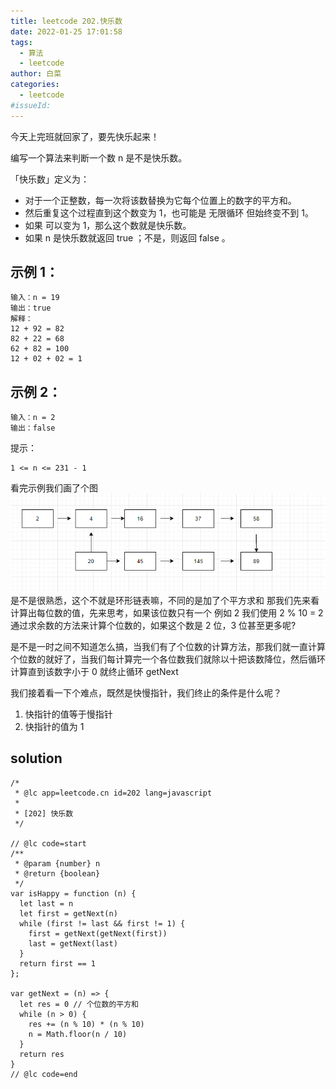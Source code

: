 ```yaml
---
title: leetcode 202.快乐数
date: 2022-01-25 17:01:58
tags:
  - 算法
  - leetcode
author: 白菜
categories:
  - leetcode
#issueId:
---
```


今天上完班就回家了，要先快乐起来！

编写一个算法来判断一个数 n 是不是快乐数。

「快乐数」定义为：

- 对于一个正整数，每一次将该数替换为它每个位置上的数字的平方和。
- 然后重复这个过程直到这个数变为 1，也可能是 无限循环 但始终变不到 1。
- 如果 可以变为 1，那么这个数就是快乐数。
- 如果 n 是快乐数就返回 true ；不是，则返回 false 。

## 示例 1：

```
输入：n = 19
输出：true
解释：
12 + 92 = 82
82 + 22 = 68
62 + 82 = 100
12 + 02 + 02 = 1
```

## 示例 2：

```
输入：n = 2
输出：false
```

提示：

```
1 <= n <= 231 - 1
```

看完示例我们画了个图
![alt](../images/2022/../../public/images/2022/leetcode/hash-table.jpg)
是不是很熟悉，这个不就是环形链表嘛，不同的是加了个平方求和
那我们先来看计算出每位数的值，先来思考，如果该位数只有一个 例如 2 我们使用 2 % 10 = 2 通过求余数的方法来计算个位数的，如果这个数是 2 位，3 位甚至更多呢?

是不是一时之间不知道怎么搞，当我们有了个位数的计算方法，那我们就一直计算个位数的就好了，当我们每计算完一个各位数我们就除以十把该数降位，然后循环计算直到该数字小于 0 就终止循环 getNext

我们接着看一下个难点，既然是快慢指针，我们终止的条件是什么呢？

1. 快指针的值等于慢指针
2. 快指针的值为 1

## solution

```
/*
 * @lc app=leetcode.cn id=202 lang=javascript
 *
 * [202] 快乐数
 */

// @lc code=start
/**
 * @param {number} n
 * @return {boolean}
 */
var isHappy = function (n) {
  let last = n
  let first = getNext(n)
  while (first != last && first != 1) {
    first = getNext(getNext(first))
    last = getNext(last)
  }
  return first == 1
};

var getNext = (n) => {
  let res = 0 // 个位数的平方和
  while (n > 0) {
    res += (n % 10) * (n % 10)
    n = Math.floor(n / 10)
  }
  return res
}
// @lc code=end
```
